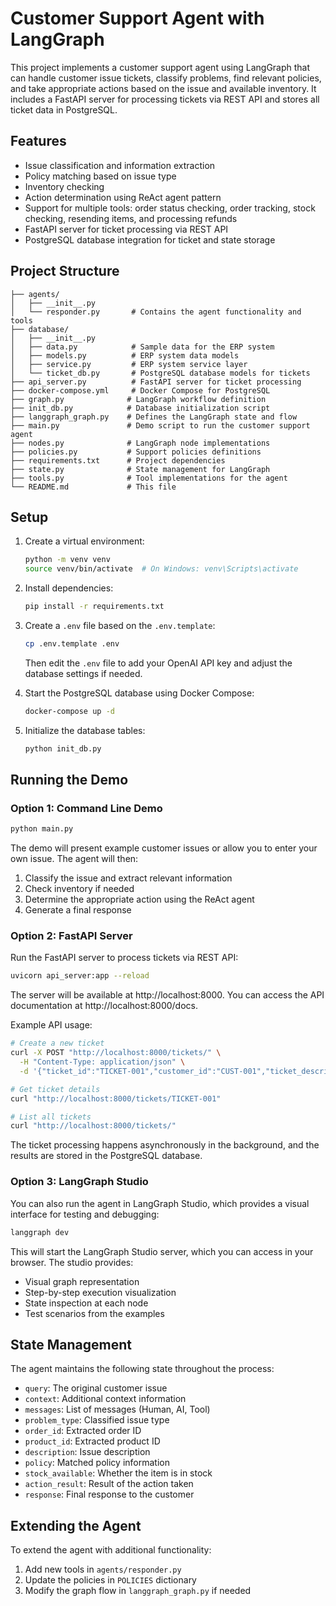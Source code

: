 # Customer Support Agent with LangGraph

This project implements a customer support agent using LangGraph that can handle customer issue tickets, classify problems, find relevant policies, and take appropriate actions based on the issue and available inventory. It includes a FastAPI server for processing tickets via REST API and stores all ticket data in PostgreSQL.

## Features

- Issue classification and information extraction
- Policy matching based on issue type
- Inventory checking
- Action determination using ReAct agent pattern
- Support for multiple tools: order status checking, order tracking, stock checking, resending items, and processing refunds
- FastAPI server for ticket processing via REST API
- PostgreSQL database integration for ticket and state storage

## Project Structure

```
├── agents/
│   ├── __init__.py
│   └── responder.py       # Contains the agent functionality and tools
├── database/
│   ├── __init__.py
│   ├── data.py            # Sample data for the ERP system
│   ├── models.py          # ERP system data models
│   ├── service.py         # ERP system service layer
│   └── ticket_db.py       # PostgreSQL database models for tickets
├── api_server.py          # FastAPI server for ticket processing
├── docker-compose.yml     # Docker Compose for PostgreSQL
├── graph.py              # LangGraph workflow definition
├── init_db.py            # Database initialization script
├── langgraph_graph.py    # Defines the LangGraph state and flow
├── main.py               # Demo script to run the customer support agent
├── nodes.py              # LangGraph node implementations
├── policies.py           # Support policies definitions
├── requirements.txt      # Project dependencies
├── state.py              # State management for LangGraph
├── tools.py              # Tool implementations for the agent
└── README.md             # This file
```

## Setup

1. Create a virtual environment:
   ```bash
   python -m venv venv
   source venv/bin/activate  # On Windows: venv\Scripts\activate
   ```

2. Install dependencies:
   ```bash
   pip install -r requirements.txt
   ```

3. Create a `.env` file based on the `.env.template`:
   ```bash
   cp .env.template .env
   ```
   Then edit the `.env` file to add your OpenAI API key and adjust the database settings if needed.

4. Start the PostgreSQL database using Docker Compose:
   ```bash
   docker-compose up -d
   ```

5. Initialize the database tables:
   ```bash
   python init_db.py
   ```

## Running the Demo

### Option 1: Command Line Demo

```bash
python main.py
```

The demo will present example customer issues or allow you to enter your own issue. The agent will then:

1. Classify the issue and extract relevant information
2. Check inventory if needed
3. Determine the appropriate action using the ReAct agent
4. Generate a final response

### Option 2: FastAPI Server

Run the FastAPI server to process tickets via REST API:

```bash
uvicorn api_server:app --reload
```

The server will be available at http://localhost:8000. You can access the API documentation at http://localhost:8000/docs.

Example API usage:

```bash
# Create a new ticket
curl -X POST "http://localhost:8000/tickets/" \
  -H "Content-Type: application/json" \
  -d '{"ticket_id":"TICKET-001","customer_id":"CUST-001","ticket_description":"I ordered product2 in my order #ORD54321, but received product4 instead. What should I do?","received_date":"2025-06-22T23:00:00Z"}'

# Get ticket details
curl "http://localhost:8000/tickets/TICKET-001"

# List all tickets
curl "http://localhost:8000/tickets/"
```

The ticket processing happens asynchronously in the background, and the results are stored in the PostgreSQL database.

### Option 3: LangGraph Studio

You can also run the agent in LangGraph Studio, which provides a visual interface for testing and debugging:

```bash
langgraph dev
```

This will start the LangGraph Studio server, which you can access in your browser. The studio provides:

- Visual graph representation
- Step-by-step execution visualization
- State inspection at each node
- Test scenarios from the examples

## State Management

The agent maintains the following state throughout the process:

- `query`: The original customer issue
- `context`: Additional context information
- `messages`: List of messages (Human, AI, Tool)
- `problem_type`: Classified issue type
- `order_id`: Extracted order ID
- `product_id`: Extracted product ID
- `description`: Issue description
- `policy`: Matched policy information
- `stock_available`: Whether the item is in stock
- `action_result`: Result of the action taken
- `response`: Final response to the customer

## Extending the Agent

To extend the agent with additional functionality:

1. Add new tools in `agents/responder.py`
2. Update the policies in `POLICIES` dictionary
3. Modify the graph flow in `langgraph_graph.py` if needed